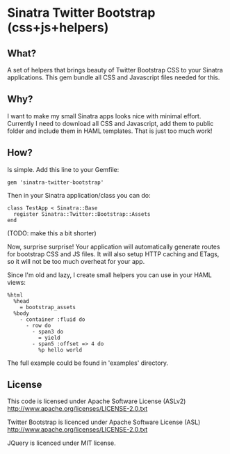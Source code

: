 Sinatra Twitter Bootstrap (css+js+helpers)
=================

What?
--------

A set of helpers that brings beauty of Twitter Bootstrap CSS to your Sinatra
applications. This gem bundle all CSS and Javascript files needed for this.

Why?
--------

I want to make my small Sinatra apps looks nice with minimal effort. Currently
I need to download all CSS and Javascript, add them to public folder and include
them in HAML templates. That is just too much work!

How?
--------

Is simple. Add this line to your Gemfile:

    gem 'sinatra-twitter-bootstrap'

Then in your Sinatra application/class you can do:

    class TestApp < Sinatra::Base
      register Sinatra::Twitter::Bootstrap::Assets
    end

(TODO: make this a bit shorter)

Now, surprise surprise! Your application will automatically generate routes for
bootstrap CSS and JS files. It will also setup HTTP caching and ETags, so it
will not be too much overheat for your app.

Since I'm old and lazy, I create small helpers you can use in your HAML views:

    %html
      %head
        = bootstrap_assets
      %body
        - container :fluid do
          - row do
            - span3 do
              = yield
            - span5 :offset => 4 do
              %p hello world


The full example could be found in 'examples' directory.


License
--------

This code is licensed under Apache Software License (ASLv2)
http://www.apache.org/licenses/LICENSE-2.0.txt

Twitter Bootstrap is licenced under Apache Software License (ASL)
http://www.apache.org/licenses/LICENSE-2.0.txt

JQuery is licenced under MIT license.
